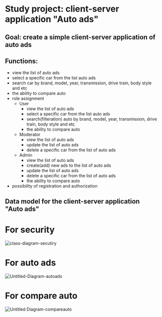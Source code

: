 # Study project: client-server application "Auto ads"

## Goal: create a simple client-server application of auto ads

## Functions:
- view the list of auto ads
- select a specific car from the list auto ads
- search car by brand, model, year, transmission, drive train, body style and etc
- the ability to compare auto
- role assignment 
  - User
    - view the list of auto ads
    - select a specific car from the list auto ads
    - search(filteration) auto by brand, model, year, transmission, drive train, body style and etc
    - the ability to compare auto
  - Moderator
    - view the list of auto ads
    - update the list of auto ads
    - delete a specific car from the list of auto ads 
  - Admin
    - view the list of auto ads
    - create(add) new ads to the list of auto ads
    - update the list of auto ads
    - delete a specific car from the list of auto ads 
    - the ability to compare auto
- possibility of registration and authorization

## Data model for the client-server application "Auto ads"
# For security
![class-diagram-secutiry](https://user-images.githubusercontent.com/71659506/116765457-de043500-aa2d-11eb-9fa1-a2e86fda2e80.png)

# For auto ads
![Untitled-Diagram-autoads](https://user-images.githubusercontent.com/71659506/116764555-24579500-aa2a-11eb-9d1e-908ffa83761d.PNG)

# For compare auto
![Untitled Diagram-compareauto](https://user-images.githubusercontent.com/71659506/116765420-a7c6b580-aa2d-11eb-82bb-dc3336943232.png)

